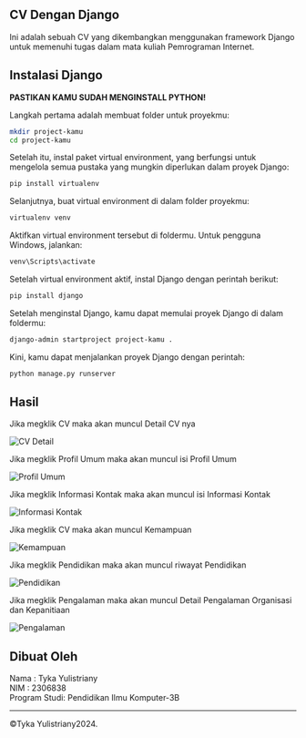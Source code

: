 ## CV Dengan Django
Ini adalah sebuah CV yang dikembangkan menggunakan framework Django untuk memenuhi tugas dalam mata kuliah Pemrograman Internet.

## Instalasi Django
**PASTIKAN KAMU SUDAH MENGINSTALL PYTHON!**

Langkah pertama adalah membuat folder untuk proyekmu:
```bash
mkdir project-kamu
cd project-kamu
```
Setelah itu, instal paket virtual environment, yang berfungsi untuk mengelola semua pustaka yang mungkin diperlukan dalam proyek Django:
```bash
pip install virtualenv
```
Selanjutnya, buat virtual environment di dalam folder proyekmu:
```bash
virtualenv venv
```
Aktifkan virtual environment tersebut di foldermu. Untuk pengguna Windows, jalankan:
```bash
venv\Scripts\activate
```
Setelah virtual environment aktif, instal Django dengan perintah berikut:
```bash
pip install django
```
Setelah menginstal Django, kamu dapat memulai proyek Django di dalam foldermu:
```bash
django-admin startproject project-kamu .
```
Kini, kamu dapat menjalankan proyek Django dengan perintah:
```bash
python manage.py runserver
```

## Hasil

Jika megklik CV maka akan muncul Detail CV nya

![CV Detail](https://github.com/user-attachments/assets/e69ef7ca-8772-4b0d-bb10-5226e380caee)

Jika megklik Profil Umum maka akan muncul isi Profil Umum

![Profil Umum](https://github.com/user-attachments/assets/471fb21c-d421-4e21-8d10-591eb6b81d0a)

Jika megklik Informasi Kontak maka akan muncul isi Informasi Kontak

![Informasi Kontak](https://github.com/user-attachments/assets/d41ba25e-d0dc-489b-b107-15ea5029b768)

Jika megklik CV maka akan muncul Kemampuan

![Kemampuan](https://github.com/user-attachments/assets/48c7a7d2-c1ec-4981-bb62-3ed6f2ba60ec)

Jika megklik Pendidikan maka akan muncul riwayat Pendidikan

![Pendidikan](https://github.com/user-attachments/assets/458641d8-6890-4074-928d-9bb549e81cb7)

Jika megklik Pengalaman maka akan muncul Detail Pengalaman Organisasi dan Kepanitiaan

![Pengalaman](https://github.com/user-attachments/assets/087790f8-6381-40d1-9e41-b71b6b623939)

## Dibuat Oleh
Nama         : Tyka Yulistriany\
NIM          : 2306838\
Program Studi: Pendidikan Ilmu Komputer-3B

--- 

&copy;Tyka Yulistriany2024.
